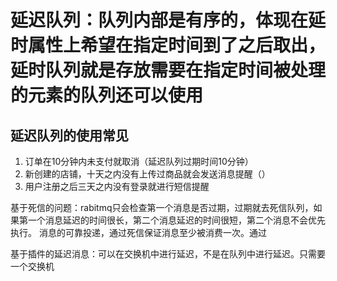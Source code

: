 # 延迟队列：队列内部是有序的，体现在延时属性上希望在指定时间到了之后取出，延时队列就是存放需要在指定时间被处理的元素的队列还可以使用

## 延迟队列的使用常见
1. 订单在10分钟内未支付就取消（延迟队列过期时间10分钟）
2. 新创建的店铺，十天之内没有上传过商品就会发送消息提醒（）
3. 用户注册之后三天之内没有登录就进行短信提醒

基于死信的问题：rabitmq只会检查第一个消息是否过期，过期就去死信队列，如果第一个消息延迟的时间很长，第二个消息延迟的时间很短，第二个消息不会优先执行。
消息的可靠投递，通过死信保证消息至少被消费一次。通过

基于插件的延迟消息：可以在交换机中进行延迟，不是在队列中进行延迟。只需要一个交换机


